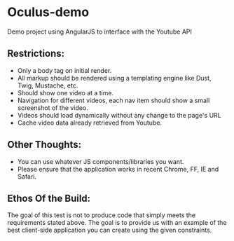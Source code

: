Oculus-demo
===========

Demo project using AngularJS to interface with the Youtube API

Restrictions:
-------------

* Only a body tag on initial render.
* All markup should be rendered using a templating engine like Dust, Twig, Mustache, etc.
* Should show one video at a time.
* Navigation for different videos, each nav item should show a small screenshot of the video.
* Videos should load dynamically without any change to the page's URL
* Cache video data already retrieved from Youtube.

Other Thoughts:
---------------

* You can use whatever JS components/libraries you want.
* Please ensure that the application works in recent Chrome, FF, IE and Safari.

Ethos Of the Build:
-------------------

The goal of this test is not to produce code that simply meets the requirements stated above.
The goal is to provide us with an example of the best client-side application you can create using the given constraints.  